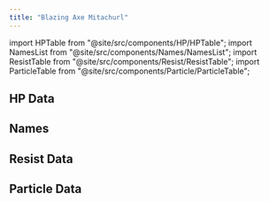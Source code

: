 ```yaml
---
title: "Blazing Axe Mitachurl"
---
```


import HPTable from "@site/src/components/HP/HPTable";
import NamesList from "@site/src/components/Names/NamesList";
import ResistTable from "@site/src/components/Resist/ResistTable";
import ParticleTable from "@site/src/components/Particle/ParticleTable";

## HP Data

<HPTable item_key="blazingaxemitachurl" data_src="enemy" />

## Names

<NamesList item_key="blazingaxemitachurl" data_src="enemy" />

## Resist Data

<ResistTable item_key="blazingaxemitachurl" data_src="enemy" />

## Particle Data

<ParticleTable item_key="blazingaxemitachurl" data_src="enemy" />